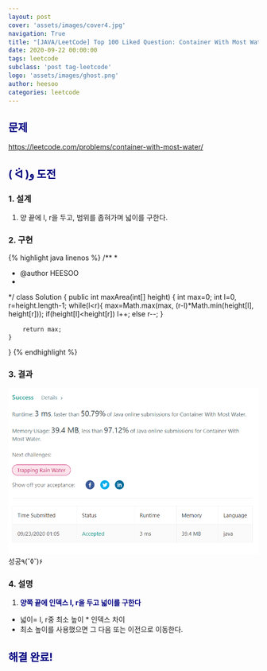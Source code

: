 ```yaml
---
layout: post
cover: 'assets/images/cover4.jpg'
navigation: True
title: "[JAVA/LeetCode] Top 100 Liked Question: Container With Most Water"
date: 2020-09-22 00:00:00
tags: leetcode
subclass: 'post tag-leetcode'
logo: 'assets/images/ghost.png'
author: heesoo
categories: leetcode
---
```

## <span style="color:navy">문제</span>
<https://leetcode.com/problems/container-with-most-water/>

## <span style="color:navy">( ᐛ )و 도전</span>

### 1. 설계
1. 양 끝에 l, r을 두고, 범위를 좁혀가며 넓이를 구한다.

### 2. 구현 
{% highlight java linenos %}
/**
 *
 * @author HEESOO
 *
 */
class Solution {
    public int maxArea(int[] height) {
        int max=0;
        int l=0, r=height.length-1;
        while(l<r){
            max=Math.max(max, (r-l)*Math.min(height[l], height[r]));
            if(height[l]<height[r]) l++;
            else r--;
        }
        
        return max;
    }
}
{% endhighlight %}

### 3. 결과
![실행결과](./assets/images/200922_8.PNG)
성공٩(˘◊˘)۶  

### 4. 설명
1. **<span style="color:navy">양쪽 끝에 인덱스 l, r을 두고 넓이를 구한다</span>**
- 넓이= l, r중 최소 높이 * 인덱스 차이
- 최소 높이를 사용했으면 그 다음 또는 이전으로 이동한다.  

## <span style="color:navy">해결 완료!</span>

